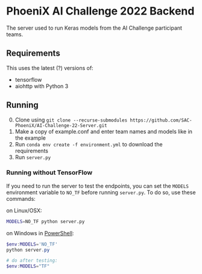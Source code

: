 # PhoeniX AI Challenge 2022 Backend

The server used to run Keras models from the AI Challenge participant teams.

## Requirements

This uses the latest (?) versions of:
- tensorflow
- aiohttp
with Python 3

## Running
0. Clone using `git clone --recurse-submodules https://github.com/SAC-PhoeniX/AI-Challenge-22-Server.git`
1. Make a copy of example.conf and enter team names and models like in the example
2. Run `conda env create -f environment.yml` to download the requirements
3. Run `server.py`

### Running without TensorFlow

If you need to run the server to test the endpoints, you can set the `MODELS` environment variable to `NO_TF` before running `server.py`. To do so, use these commands:

on Linux/OSX:
```bash
MODELS=NO_TF python server.py
```

on Windows in [PowerShell](https://stackoverflow.com/questions/1420719/powershell-setting-an-environment-variable-for-a-single-command-only):
```powershell
$env:MODELS='NO_TF'
python server.py

# do after testing:
$env:MODELS="TF"
```
